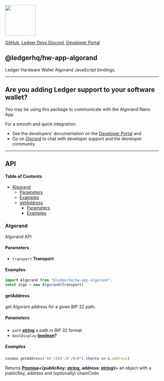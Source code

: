 <img src="https://user-images.githubusercontent.com/4631227/191834116-59cf590e-25cc-4956-ae5c-812ea464f324.png" height="100" />

[GitHub](https://github.com/LedgerHQ/ledgerjs/),
[Ledger Devs Discord](https://developers.ledger.com/discord-pro),
[Developer Portal](https://developers.ledger.com/)

## @ledgerhq/hw-app-algorand

Ledger Hardware Wallet Algorand JavaScript bindings.

***

## Are you adding Ledger support to your software wallet?

You may be using this package to communicate with the Algorand Nano App.

For a smooth and quick integration:

*   See the developers’ documentation on the [Developer Portal](https://developers.ledger.com/docs/transport/overview/) and
*   Go on [Discord](https://developers.ledger.com/discord-pro/) to chat with developer support and the developer community.

***

## API

<!-- Generated by documentation.js. Update this documentation by updating the source code. -->

#### Table of Contents

*   [Algorand](#algorand)
    *   [Parameters](#parameters)
    *   [Examples](#examples)
    *   [getAddress](#getaddress)
        *   [Parameters](#parameters-1)
        *   [Examples](#examples-1)

### Algorand

Algorand API

#### Parameters

*   `transport` **Transport** 

#### Examples

```javascript
import Algorand from "@ledgerhq/hw-app-algorand";
const algo = new Algorand(transport)
```

#### getAddress

get Algorant address for a given BIP 32 path.

##### Parameters

*   `path` **[string](https://developer.mozilla.org/docs/Web/JavaScript/Reference/Global_Objects/String)** a path in BIP 32 format
*   `boolDisplay` **[boolean](https://developer.mozilla.org/docs/Web/JavaScript/Reference/Global_Objects/Boolean)?** 

##### Examples

```javascript
cosmos.getAddress("44'/283'/0'/0/0").then(o => o.address)
```

Returns **[Promise](https://developer.mozilla.org/docs/Web/JavaScript/Reference/Global_Objects/Promise)<{publicKey: [string](https://developer.mozilla.org/docs/Web/JavaScript/Reference/Global_Objects/String), address: [string](https://developer.mozilla.org/docs/Web/JavaScript/Reference/Global_Objects/String)}>** an object with a publicKey, address and (optionally) chainCode
